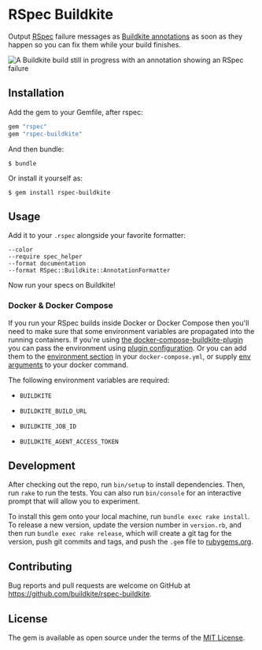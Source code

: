 # RSpec Buildkite

Output [RSpec][rspec] failure messages as [Buildkite annotations][buildkite-annotations] as soon as they happen so you can fix them while your build finishes.

![A Buildkite build still in progress with an annotation showing an RSpec failure][screenshot]

  [rspec]: http://rspec.info
  [buildkite-annotations]: https://buildkite.com/docs/agent/v3/cli-annotate
  [screenshot]: https://user-images.githubusercontent.com/14028/40577709-5b839e8a-614d-11e8-898b-575bb0cc02ba.png

## Installation

Add the gem to your Gemfile, after rspec:

```ruby
gem "rspec"
gem "rspec-buildkite"
```

And then bundle:

    $ bundle

Or install it yourself as:

    $ gem install rspec-buildkite

## Usage

Add it to your `.rspec` alongside your favorite formatter:

```
--color
--require spec_helper
--format documentation
--format RSpec::Buildkite::AnnotationFormatter
```

Now run your specs on Buildkite!

### Docker & Docker Compose

If you run your RSpec builds inside Docker or Docker Compose then you'll need to make sure that some environment variables are propagated into the running containers. If you're using [the docker-compose-buildkite-plugin][dcbp] you can pass the environment using [plugin configuration][dcbp-env]. Or you can add them to the [environment section][dc-env] in your `docker-compose.yml`, or supply [env arguments][d-env] to your docker command.

The following environment variables are required:

- `BUILDKITE`
- `BUILDKITE_BUILD_URL`
- `BUILDKITE_JOB_ID`
- `BUILDKITE_AGENT_ACCESS_TOKEN`

  [dcbp]: https://github.com/buildkite-plugins/docker-compose-buildkite-plugin
  [dcbp-env]: https://github.com/buildkite-plugins/docker-compose-buildkite-plugin#environment
  [dc-env]: https://docs.docker.com/compose/environment-variables/
  [d-env]: https://docs.docker.com/engine/reference/run/#env-environment-variables

## Development

After checking out the repo, run `bin/setup` to install dependencies. Then, run `rake` to run the tests. You can also run `bin/console` for an interactive prompt that will allow you to experiment.

To install this gem onto your local machine, run `bundle exec rake install`. To release a new version, update the version number in `version.rb`, and then run `bundle exec rake release`, which will create a git tag for the version, push git commits and tags, and push the `.gem` file to [rubygems.org](https://rubygems.org).

## Contributing

Bug reports and pull requests are welcome on GitHub at https://github.com/buildkite/rspec-buildkite.

## License

The gem is available as open source under the terms of the [MIT License](https://opensource.org/licenses/MIT).
